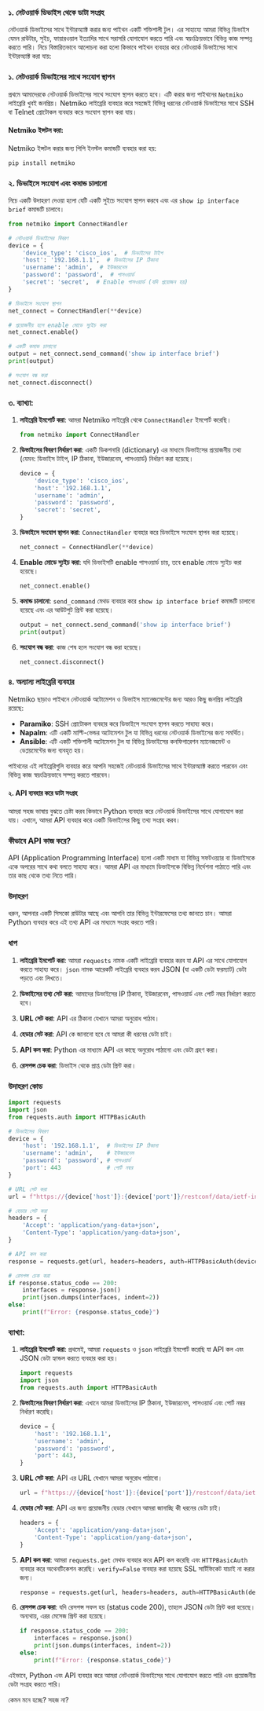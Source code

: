 ### ১. নেটওয়ার্ক ডিভাইস থেকে ডাটা সংগ্রহ
নেটওয়ার্ক ডিভাইসের সাথে ইন্টারঅ্যাক্ট করার জন্য পাইথন একটি শক্তিশালী টুল। এর সাহায্যে আমরা বিভিন্ন ডিভাইস যেমন রাউটার, সুইচ, ফায়ারওয়াল ইত্যাদির সাথে সরাসরি যোগাযোগ করতে পারি এবং স্বয়ংক্রিয়ভাবে বিভিন্ন কাজ সম্পন্ন করতে পারি। নিচে বিস্তারিতভাবে আলোচনা করা হলো কিভাবে পাইথন ব্যবহার করে নেটওয়ার্ক ডিভাইসের সাথে ইন্টারঅ্যাক্ট করা যায়:

### ১. নেটওয়ার্ক ডিভাইসের সাথে সংযোগ স্থাপন

প্রথমে আমাদেরকে নেটওয়ার্ক ডিভাইসের সাথে সংযোগ স্থাপন করতে হবে। এটি করার জন্য পাইথনের `Netmiko` লাইব্রেরি খুবই জনপ্রিয়। Netmiko লাইব্রেরি ব্যবহার করে সহজেই বিভিন্ন ধরনের নেটওয়ার্ক ডিভাইসের সাথে SSH বা Telnet প্রোটোকল ব্যবহার করে সংযোগ স্থাপন করা যায়।

#### Netmiko ইন্সটল করা:

Netmiko ইন্সটল করার জন্য পিপি ইনস্টল কমান্ডটি ব্যবহার করা হয়:

```bash
pip install netmiko
```

### ২. ডিভাইসে সংযোগ এবং কমান্ড চালানো

নিচে একটি উদাহরণ দেওয়া হলো যেটি একটি সুইচে সংযোগ স্থাপন করবে এবং এর `show ip interface brief` কমান্ডটি চালাবে।

```python
from netmiko import ConnectHandler

# নেটওয়ার্ক ডিভাইসের বিবরণ
device = {
    'device_type': 'cisco_ios',  # ডিভাইসের টাইপ
    'host': '192.168.1.1',  # ডিভাইসের IP ঠিকানা
    'username': 'admin',  # ইউজারনেম
    'password': 'password',  # পাসওয়ার্ড
    'secret': 'secret',  # Enable পাসওয়ার্ড (যদি প্রয়োজন হয়)
}

# ডিভাইসে সংযোগ স্থাপন
net_connect = ConnectHandler(**device)

# প্রয়োজনীয় হলে enable মোডে স্যুইচ করা
net_connect.enable()

# একটি কমান্ড চালানো
output = net_connect.send_command('show ip interface brief')
print(output)

# সংযোগ বন্ধ করা
net_connect.disconnect()
```

### ৩. ব্যাখ্যা:

1. **লাইব্রেরি ইমপোর্ট করা**:
   আমরা Netmiko লাইব্রেরি থেকে `ConnectHandler` ইমপোর্ট করেছি।

   ```python
   from netmiko import ConnectHandler
   ```

2. **ডিভাইসের বিবরণ নির্ধারণ করা**:
   একটি ডিকশনারি (dictionary) এর মাধ্যমে ডিভাইসের প্রয়োজনীয় তথ্য (যেমন: ডিভাইস টাইপ, IP ঠিকানা, ইউজারনেম, পাসওয়ার্ড) নির্ধারণ করা হয়েছে।

   ```python
   device = {
       'device_type': 'cisco_ios',
       'host': '192.168.1.1',
       'username': 'admin',
       'password': 'password',
       'secret': 'secret',
   }
   ```

3. **ডিভাইসে সংযোগ স্থাপন করা**:
   `ConnectHandler` ব্যবহার করে ডিভাইসে সংযোগ স্থাপন করা হয়েছে।

   ```python
   net_connect = ConnectHandler(**device)
   ```

4. **Enable মোডে স্যুইচ করা**:
   যদি ডিভাইসটি enable পাসওয়ার্ড চায়, তবে enable মোডে স্যুইচ করা হয়েছে।

   ```python
   net_connect.enable()
   ```

5. **কমান্ড চালানো**:
   `send_command` মেথড ব্যবহার করে `show ip interface brief` কমান্ডটি চালানো হয়েছে এবং এর আউটপুট প্রিন্ট করা হয়েছে।

   ```python
   output = net_connect.send_command('show ip interface brief')
   print(output)
   ```

6. **সংযোগ বন্ধ করা**:
   কাজ শেষ হলে সংযোগ বন্ধ করা হয়েছে।

   ```python
   net_connect.disconnect()
   ```

### ৪. অন্যান্য লাইব্রেরি ব্যবহার

Netmiko ছাড়াও পাইথনে নেটওয়ার্ক অটোমেশন ও ডিভাইস ম্যানেজমেন্টের জন্য আরও কিছু জনপ্রিয় লাইব্রেরি রয়েছে:

- **Paramiko**: SSH প্রোটোকল ব্যবহার করে ডিভাইসে সংযোগ স্থাপন করতে সাহায্য করে।
- **Napalm**: এটি একটি মাল্টি-ভেন্ডর অটোমেশন টুল যা বিভিন্ন ধরনের নেটওয়ার্ক ডিভাইসের জন্য সমর্থিত।
- **Ansible**: এটি একটি শক্তিশালী অটোমেশন টুল যা বিভিন্ন ডিভাইসের কনফিগারেশন ম্যানেজমেন্ট ও ডেপ্লয়মেন্টের জন্য ব্যবহৃত হয়।

পাইথনের এই লাইব্রেরিগুলি ব্যবহার করে আপনি সহজেই নেটওয়ার্ক ডিভাইসের সাথে ইন্টারঅ্যাক্ট করতে পারবেন এবং বিভিন্ন কাজ স্বয়ংক্রিয়ভাবে সম্পন্ন করতে পারবেন।

#### ২. API ব্যবহার করে ডাটা সংগ্রহ

আমরা সহজ ভাষায় বুঝতে চেষ্টা করব কিভাবে Python ব্যবহার করে নেটওয়ার্ক ডিভাইসের সাথে যোগাযোগ করা যায়। এখানে, আমরা API ব্যবহার করে একটি ডিভাইসের কিছু তথ্য সংগ্রহ করব।

### কীভাবে API কাজ করে?

API (Application Programming Interface) হলো একটি মাধ্যম যা বিভিন্ন সফটওয়্যার বা ডিভাইসকে একে অপরের সাথে কথা বলতে সাহায্য করে। আমরা API এর মাধ্যমে ডিভাইসকে বিভিন্ন নির্দেশনা পাঠাতে পারি এবং তার কাছ থেকে তথ্য নিতে পারি।

### উদাহরণ

ধরুন, আপনার একটি সিসকো রাউটার আছে এবং আপনি তার বিভিন্ন ইন্টারফেসের তথ্য জানতে চান। আমরা Python ব্যবহার করে এই তথ্য API এর মাধ্যমে সংগ্রহ করতে পারি।

### ধাপ

1. **লাইব্রেরি ইমপোর্ট করা**: আমরা `requests` নামক একটি লাইব্রেরি ব্যবহার করব যা API এর সাথে যোগাযোগ করতে সাহায্য করে। `json` নামক আরেকটি লাইব্রেরি ব্যবহার করব JSON (যা একটি ডেটা ফরম্যাট) ডেটা পড়তে এবং লিখতে।

2. **ডিভাইসের তথ্য সেট করা**: আমাদের ডিভাইসের IP ঠিকানা, ইউজারনেম, পাসওয়ার্ড এবং পোর্ট নম্বর নির্ধারণ করতে হবে।

3. **URL সেট করা**: API এর ঠিকানা যেখানে আমরা অনুরোধ পাঠাব।

4. **হেডার সেট করা**: API কে জানানো হবে যে আমরা কী ধরনের ডেটা চাই।

5. **API কল করা**: Python এর মাধ্যমে API এর কাছে অনুরোধ পাঠানো এবং ডেটা গ্রহণ করা।

6. **রেসপন্স চেক করা**: ডিভাইস থেকে প্রাপ্ত ডেটা প্রিন্ট করা।

### উদাহরণ কোড

```python
import requests
import json
from requests.auth import HTTPBasicAuth

# ডিভাইসের বিবরণ
device = {
    'host': '192.168.1.1',  # ডিভাইসের IP ঠিকানা
    'username': 'admin',    # ইউজারনেম
    'password': 'password', # পাসওয়ার্ড
    'port': 443             # পোর্ট নম্বর
}

# URL সেট করা
url = f"https://{device['host']}:{device['port']}/restconf/data/ietf-interfaces:interfaces"

# হেডার সেট করা
headers = {
    'Accept': 'application/yang-data+json',
    'Content-Type': 'application/yang-data+json',
}

# API কল করা
response = requests.get(url, headers=headers, auth=HTTPBasicAuth(device['username'], device['password']), verify=False)

# রেসপন্স চেক করা
if response.status_code == 200:
    interfaces = response.json()
    print(json.dumps(interfaces, indent=2))
else:
    print(f"Error: {response.status_code}")
```

### ব্যাখ্যা:

1. **লাইব্রেরি ইমপোর্ট করা**: প্রথমেই, আমরা `requests` ও `json` লাইব্রেরি ইমপোর্ট করেছি যা API কল এবং JSON ডেটা হ্যান্ডল করতে ব্যবহার করা হয়।

    ```python
    import requests
    import json
    from requests.auth import HTTPBasicAuth
    ```

2. **ডিভাইসের বিবরণ নির্ধারণ করা**: এখানে আমরা ডিভাইসের IP ঠিকানা, ইউজারনেম, পাসওয়ার্ড এবং পোর্ট নম্বর নির্ধারণ করেছি।

    ```python
    device = {
        'host': '192.168.1.1',
        'username': 'admin',
        'password': 'password',
        'port': 443,
    }
    ```

3. **URL সেট করা**: API এর URL যেখানে আমরা অনুরোধ পাঠাবো।

    ```python
    url = f"https://{device['host']}:{device['port']}/restconf/data/ietf-interfaces:interfaces"
    ```

4. **হেডার সেট করা**: API এর জন্য প্রয়োজনীয় হেডার যেখানে আমরা জানাচ্ছি কী ধরনের ডেটা চাই।

    ```python
    headers = {
        'Accept': 'application/yang-data+json',
        'Content-Type': 'application/yang-data+json',
    }
    ```

5. **API কল করা**: আমরা `requests.get` মেথড ব্যবহার করে API কল করেছি এবং `HTTPBasicAuth` ব্যবহার করে অথেনটিকেশন করেছি। `verify=False` ব্যবহার করা হয়েছে SSL সার্টিফিকেট যাচাই না করার জন্য।

    ```python
    response = requests.get(url, headers=headers, auth=HTTPBasicAuth(device['username'], device['password']), verify=False)
    ```

6. **রেসপন্স চেক করা**: যদি রেসপন্স সফল হয় (status code 200), তাহলে JSON ডেটা প্রিন্ট করা হয়েছে। অন্যথায়, এরর মেসেজ প্রিন্ট করা হয়েছে।

    ```python
    if response.status_code == 200:
        interfaces = response.json()
        print(json.dumps(interfaces, indent=2))
    else:
        print(f"Error: {response.status_code}")
    ```

এইভাবে, Python এবং API ব্যবহার করে আমরা নেটওয়ার্ক ডিভাইসের সাথে যোগাযোগ করতে পারি এবং প্রয়োজনীয় ডেটা সংগ্রহ করতে পারি।

কেমন মনে হচ্ছে? সহজ না?